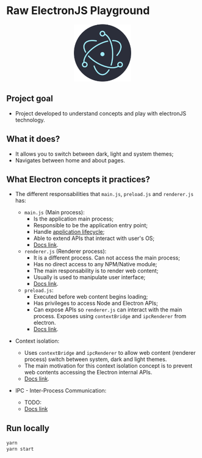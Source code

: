 # Raw ElectronJS Playground

<p align="center">
  <img src="./assets/electron-logo.png" width="150" />
</p>

## Project goal

- Project developed to understand concepts and play with electronJS technology.

## What it does?

- It allows you to switch between dark, light and system themes;
- Navigates between home and about pages.

## What Electron concepts it practices?

- The different responsabilities that `main.js`, `preload.js` and `renderer.js` has:
  - `main.js` (Main process): 
    - Is the application main process;
    - Responsible to be the application entry point;
    - Handle [application lifecycle](https://www.electronjs.org/docs/latest/tutorial/process-model#application-lifecycle);
    - Able to extend APIs that interact with user's OS;
    - [Docs link](https://www.electronjs.org/docs/latest/tutorial/process-model#the-main-process).
  - `renderer.js` (Renderer process):
    - It is a different process. Can not access the main process;
    - Has no direct access to any NPM/Native module;
    - The main responsability is to render web content;
    - Usually is used to manipulate user interface;
    - [Docs link](https://www.electronjs.org/docs/latest/tutorial/process-model#the-renderer-process).
  - `preload.js`:
    - Executed before web content begins loading;
    - Has privileges to access Node and Electron APIs;
    - Can expose APIs so `renderer.js` can interact with the main process. Exposes using `contextBridge` and `ipcRenderer` from electron.
    - [Docs link](https://www.electronjs.org/docs/latest/tutorial/process-model#preload-scripts).

- Context isolation:
  - Uses `contextBridge` and `ipcRenderer` to allow web content (renderer process) switch between system, dark and light themes.
  - The main motivation for this context isolation concept is to prevent web contents accessing the Electron internal APIs. 
  - [Docs link](https://www.electronjs.org/docs/latest/tutorial/context-isolation).

- IPC - Inter-Process Communication:
  - TODO:
  - [Docs link](https://www.electronjs.org/docs/latest/tutorial/ipc)

## Run locally

```shell
yarn 
yarn start
```